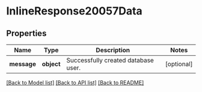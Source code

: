 # InlineResponse20057Data

## Properties
Name | Type | Description | Notes
------------ | ------------- | ------------- | -------------
**message** | **object** | Successfully created database user. | [optional] 

[[Back to Model list]](../README.md#documentation-for-models) [[Back to API list]](../README.md#documentation-for-api-endpoints) [[Back to README]](../README.md)


